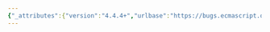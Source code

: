 ```yaml
---
{"_attributes":{"version":"4.4.4+","urlbase":"https://bugs.ecmascript.org/","maintainer":"dherman@mozilla.com"},"bug":{"bug_id":1856,"creation_ts":"2013-08-29 06:02:00 -0700","short_desc":"8.5.15, 8.5.16: Typo in NOTE \"an\" -> \"a\"","delta_ts":"2013-09-27 14:48:06 -0700","product":"Draft for 6th Edition","component":"editorial issue","version":"Rev 17: August 23, 2013 Draft","rep_platform":"All","op_sys":"All","bug_status":"RESOLVED","resolution":"FIXED","priority":"Normal","bug_severity":"normal","everconfirmed":true,"reporter":{"uid":"andrebargull","name":"André Bargull"},"assigned_to":{"uid":"allen","name":"Allen Wirfs-Brock"},"long_desc":[{"commentid":5265,"comment_count":0,"who":{"uid":"andrebargull","name":"André Bargull"},"bug_when":"2013-08-29 06:02:49 -0700","thetext":"8.5.15, 8.5.16, NOTE:\n\nChange \"An Proxy\" to \"A Proxy\""},{"commentid":5335,"comment_count":1,"who":{"uid":"allen","name":"Allen Wirfs-Brock"},"bug_when":"2013-09-09 12:22:25 -0700","thetext":"Fixed in rev19 editor's draft\n\n9.3.15, 9.3.16"},{"commentid":5604,"comment_count":2,"who":{"uid":"allen","name":"Allen Wirfs-Brock"},"bug_when":"2013-09-27 14:48:06 -0700","thetext":"fixed in rev19"}]}}
---
```

